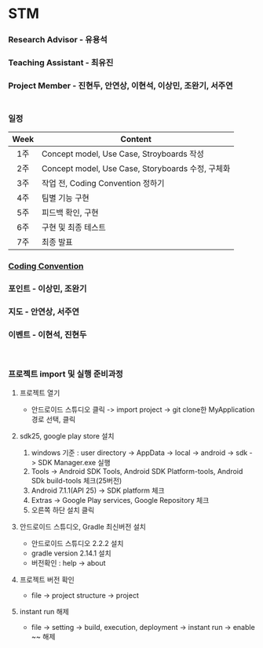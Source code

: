 # STM
### Research Advisor - 유용석<br>
### Teaching Assistant - 최유진<br>
### Project Member - 진현두, 안연상, 이현석, 이상민, 조완기, 서주연<br><br>
### 일정
|Week|Content|
|:---:|--------------------------------------------|
|1주|Concept model, Use Case, Stroyboards 작성|
|2주|Concept model, Use Case, Storyboards 수정, 구체화|
|3주|작업 전, Coding Convention 정하기|
|4주|팀별 기능 구현|
|5주|피드백 확인, 구현|
|6주|구현 및 최종 테스트|
|7주|최종 발표|

### [Coding Convention][coding]
[coding]: http://source.android.com/source/code-style.html

### 포인트 - 이상민, 조완기
### 지도 - 안연상, 서주연
### 이벤트 - 이현석, 진현두
<br />

### 프로젝트 import 및 실행 준비과정

1. 프로젝트 열기
   * 안드로이드 스튜디오 클릭 -> import project -> git clone한 MyApplication 경로 선택, 클릭

2. sdk25, google play store 설치
   1. windows 기준 : user directory -> AppData -> local -> android -> sdk -> SDK Manager.exe 실행
   2. Tools -> Android SDK Tools, Android SDK Platform-tools, Android SDk build-tools 체크(25버전)
   3. Android 7.1.1(API 25) -> SDK platform 체크
   4. Extras -> Google Play services, Google Repository 체크
   5. 오른쪽 하단 설치 클릭

3. 안드로이드 스튜디오, Gradle 최신버전 설치
   * 안드로이드 스튜디오 2.2.2 설치
   * gradle version 2.14.1 설치
   * 버전확인 : help -> about

4. 프로젝트 버전 확인
   * file -> project structure -> project

5. instant run 해제
   * file -> setting -> build, execution, deployment -> instant run -> enable ~~ 해제
